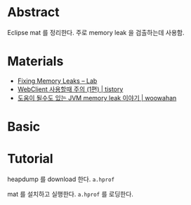 # Abstract

Eclipse mat 를 정리한다. 주로 memory leak 을 검출하는데 사용함.

# Materials

* [Fixing Memory Leaks – Lab](https://horstmann.com/sjsu/fall2013/cs175/presentations/Fixing_Memory_Leaks/Fixing%20Memory%20Leaks.html)
* [WebClient 사용할때 주의 (1편) | tistory](https://yangbongsoo.tistory.com/9)
* [도움이 될수도 있는 JVM memory leak 이야기 | woowahan](https://techblog.woowahan.com/2628/)

# Basic

# Tutorial

heapdump 를 download 한다. `a.hprof`

mat 를 설치하고 실행한다. `a.hprof` 를 로딩한다.
